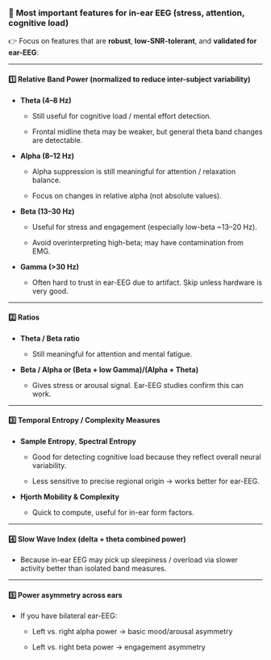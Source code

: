 ### 🎯 **Most important features for in-ear EEG (stress, attention, cognitive load)**

👉 Focus on features that are **robust**, **low-SNR-tolerant**, and **validated for ear-EEG**:

---

#### 1️⃣ **Relative Band Power (normalized to reduce inter-subject variability)**

- **Theta (4–8 Hz)**
    
    - Still useful for cognitive load / mental effort detection.
        
    - Frontal midline theta may be weaker, but general theta band changes are detectable.
        
- **Alpha (8–12 Hz)**
    
    - Alpha suppression is still meaningful for attention / relaxation balance.
        
    - Focus on changes in relative alpha (not absolute values).
        
- **Beta (13–30 Hz)**
    
    - Useful for stress and engagement (especially low-beta ~13–20 Hz).
        
    - Avoid overinterpreting high-beta; may have contamination from EMG.
        
- **Gamma (>30 Hz)**
    
    - Often hard to trust in ear-EEG due to artifact. Skip unless hardware is very good.
        

---

#### 2️⃣ **Ratios**

- **Theta / Beta ratio**
    
    - Still meaningful for attention and mental fatigue.
        
- **Beta / Alpha or (Beta + low Gamma)/(Alpha + Theta)**
    
    - Gives stress or arousal signal. Ear-EEG studies confirm this can work.
        

---

#### 3️⃣ **Temporal Entropy / Complexity Measures**

- **Sample Entropy**, **Spectral Entropy**
    
    - Good for detecting cognitive load because they reflect overall neural variability.
        
    - Less sensitive to precise regional origin → works better for ear-EEG.
        
- **Hjorth Mobility & Complexity**
    
    - Quick to compute, useful for in-ear form factors.
        

---

#### 4️⃣ **Slow Wave Index (delta + theta combined power)**

- Because in-ear EEG may pick up sleepiness / overload via slower activity better than isolated band measures.
    

---

#### 5️⃣ **Power asymmetry across ears**

- If you have bilateral ear-EEG:
    
    - Left vs. right alpha power → basic mood/arousal asymmetry
        
    - Left vs. right beta power → engagement asymmetry




